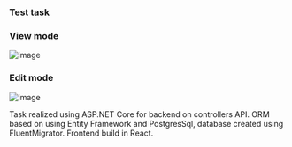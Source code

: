 ### Test task

### View mode
![image](https://github.com/user-attachments/assets/0345ce3d-fc15-44d8-8dbb-65226ab1c8e2)

### Edit mode

![image](https://github.com/user-attachments/assets/9328db3f-a1f7-412f-923e-751955e6ed33)


Task realized using ASP.NET Core for backend on controllers API. ORM based on using Entity Framework and PostgresSql, database created using FluentMigrator. Frontend build in React.
